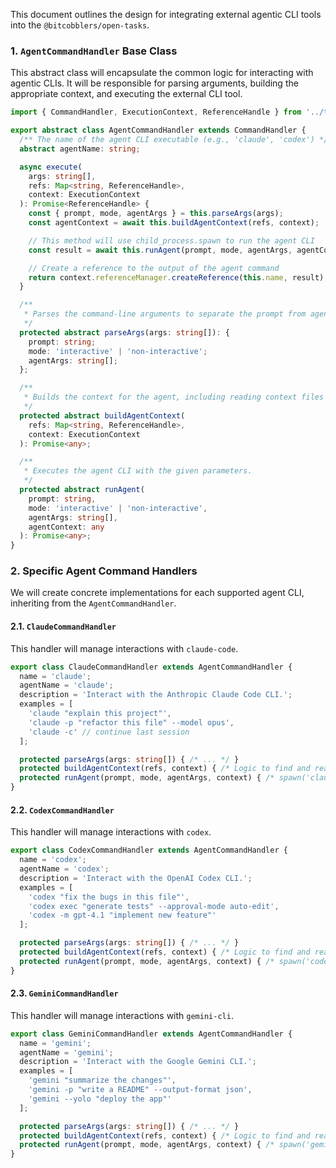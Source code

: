 This document outlines the design for integrating external agentic CLI tools into the `@bitcobblers/open-tasks`.

### 1. `AgentCommandHandler` Base Class

This abstract class will encapsulate the common logic for interacting with agentic CLIs. It will be responsible for parsing arguments, building the appropriate context, and executing the external CLI tool.

```typescript
import { CommandHandler, ExecutionContext, ReferenceHandle } from '../types';

export abstract class AgentCommandHandler extends CommandHandler {
  /** The name of the agent CLI executable (e.g., 'claude', 'codex') */
  abstract agentName: string;

  async execute(
    args: string[],
    refs: Map<string, ReferenceHandle>,
    context: ExecutionContext
  ): Promise<ReferenceHandle> {
    const { prompt, mode, agentArgs } = this.parseArgs(args);
    const agentContext = await this.buildAgentContext(refs, context);

    // This method will use child_process.spawn to run the agent CLI
    const result = await this.runAgent(prompt, mode, agentArgs, agentContext);

    // Create a reference to the output of the agent command
    return context.referenceManager.createReference(this.name, result);
  }

  /**
   * Parses the command-line arguments to separate the prompt from agent-specific flags.
   */
  protected abstract parseArgs(args: string[]): { 
    prompt: string; 
    mode: 'interactive' | 'non-interactive'; 
    agentArgs: string[]; 
  };

  /**
   * Builds the context for the agent, including reading context files (e.g., CLAUDE.md).
   */
  protected abstract buildAgentContext(
    refs: Map<string, ReferenceHandle>,
    context: ExecutionContext
  ): Promise<any>;

  /**
   * Executes the agent CLI with the given parameters.
   */
  protected abstract runAgent(
    prompt: string, 
    mode: 'interactive' | 'non-interactive', 
    agentArgs: string[], 
    agentContext: any
  ): Promise<any>;
}
```

### 2. Specific Agent Command Handlers

We will create concrete implementations for each supported agent CLI, inheriting from the `AgentCommandHandler`.

#### 2.1. `ClaudeCommandHandler`

This handler will manage interactions with `claude-code`.

```typescript
export class ClaudeCommandHandler extends AgentCommandHandler {
  name = 'claude';
  agentName = 'claude';
  description = 'Interact with the Anthropic Claude Code CLI.';
  examples = [
    'claude "explain this project"',
    'claude -p "refactor this file" --model opus',
    'claude -c' // continue last session
  ];

  protected parseArgs(args: string[]) { /* ... */ }
  protected buildAgentContext(refs, context) { /* Logic to find and read CLAUDE.md files */ }
  protected runAgent(prompt, mode, agentArgs, context) { /* spawn('claude', [...]) */ }
}
```

#### 2.2. `CodexCommandHandler`

This handler will manage interactions with `codex`.

```typescript
export class CodexCommandHandler extends AgentCommandHandler {
  name = 'codex';
  agentName = 'codex';
  description = 'Interact with the OpenAI Codex CLI.';
  examples = [
    'codex "fix the bugs in this file"',
    'codex exec "generate tests" --approval-mode auto-edit',
    'codex -m gpt-4.1 "implement new feature"'
  ];

  protected parseArgs(args: string[]) { /* ... */ }
  protected buildAgentContext(refs, context) { /* Logic to find and read AGENTS.md and config.toml */ }
  protected runAgent(prompt, mode, agentArgs, context) { /* spawn('codex', [...]) */ }
}
```

#### 2.3. `GeminiCommandHandler`

This handler will manage interactions with `gemini-cli`.

```typescript
export class GeminiCommandHandler extends AgentCommandHandler {
  name = 'gemini';
  agentName = 'gemini';
  description = 'Interact with the Google Gemini CLI.';
  examples = [
    'gemini "summarize the changes"',
    'gemini -p "write a README" --output-format json',
    'gemini --yolo "deploy the app"'
  ];

  protected parseArgs(args: string[]) { /* ... */ }
  protected buildAgentContext(refs, context) { /* Logic to find and read GEMINI.md and settings.json */ }
  protected runAgent(prompt, mode, agentArgs, context) { /* spawn('gemini', [...]) */ }
}
```
